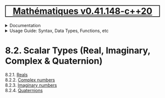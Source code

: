 [<h1 style='border: 2px solid; text-align: center'>Mathématiques v0.41.148-c++20</h1>](../../../README.md)

<details>

<summary>Documentation</summary>

# [Chapter  Documentation](../../README.md)<br>
Chapter 1. [License](../../license/README.md)<br>
Chapter 2. [About](../../about/README.md)<br>
Chapter 3. [Status & Release Notes](../../status-release/README.md)<br>
Chapter 4. [Development Schedule](../../development-schedule/README.md)<br>
Chapter 5. [Introduction with Examples](../../intro/README.md)<br>
Chapter 6. [Installation](../../installation/README.md)<br>
Chapter 7. [Your First Mathématiques Project](../../first-project/README.md)<br>
Chapter 8. _Usage Guide: Syntax, Data Types, Functions, etc_ <br>
Chapter 9. [Benchmarks](../../benchmarks/README.md)<br>
Chapter 10. [Tests](../../test/README.md)<br>
Chapter 11. [Developer Guide: Modifying and Extending Mathématiques](../../developer-guide/README.md)<br>


</details>



<details>

<summary>Usage Guide: Syntax, Data Types, Functions, etc</summary>

# [8. Usage Guide: Syntax, Data Types, Functions, etc](../README.md)<br>
8.1. [Usage Guide Notation](../notation/README.md)<br>
8.2. _Scalar Types (Real, Imaginary, Complex & Quaternion)_ <br>
8.3. [Container Types (Vector, Matrix & MultiArray)](../multiarrays/README.md)<br>
8.4. [Operators](../operators/README.md)<br>
8.5. [Functions](../functions/README.md)<br>
8.6. [Linear Algebra](../linear-algebra/README.md)<br>
8.7. [Indexing, Masks, and Sorting](../indexing-sorting/README.md)<br>
8.8. [Ranges and Grids](../ranges-grids/README.md)<br>
8.9. [Calculus](../calculus/README.md)<br>
8.10. [Vector Calculus](../vector-calculus/README.md)<br>
8.11. [MultiArray Calculus](../tensor-calculus/README.md)<br>
8.12. [Display of Results](../display/README.md)<br>
8.13. [FILE I/O](../file-io/README.md)<br>
8.14. [Debug Modes](../debug/README.md)<br>


</details>



# 8.2. Scalar Types (Real, Imaginary, Complex & Quaternion)

8.2.1. [Reals](real/README.md)<br>
8.2.2. [Complex numbers](complex/README.md)<br>
8.2.3. [Imaginary numbers](imaginary/README.md)<br>
8.2.4. [Quaternions](quaternion/README.md)<br>
